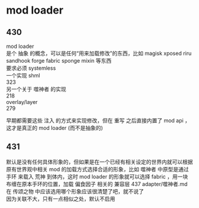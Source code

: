 # mod loader
## 430
mod loader  
是个 抽象 的概念，可以是任何“用来加载修改”的东西，比如 magisk xposed riru sandhook forge fabric sponge mixin 等东西  
要求必须 systemless  
一个实现 shml  
323  
另一个关于 噬神者 的实现  
218  
overlay/layer  
279  

早期都需要这些 注入 的方式来实现修改，但在 重写 之后直接内置了 mod api ，这才是真正的 mod loader (而不是抽象的)  

## 431
默认是没有任何具体形象的，但如果是在一个已经有相关设定的世界内就可以根据原有世界观中相关 mod 的加载方式选择合适的形象，比如 噬神者 中原型是通过 手环 来载入 荒神 到体内，这时 mod loader 的形象就可以选择 fabric ，用一块布缠在原本手环的位置，加载 偏食因子 相关的 兼容层 437 adapter/噬神者.md  
在 传颂之物 中应该选用哪个形象应该很清楚了吧，就不说了  
因为关联不大，只有一点相似之处，默认不启用  
